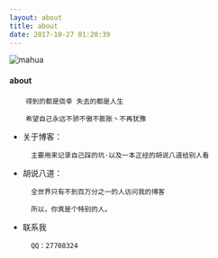 ```yaml
---
layout: about
title: about
date: 2017-10-27 01:20:39
---
```


![mahua](https://avatars2.githubusercontent.com/u/10016709)

#### about

        得到的都是侥幸 失去的都是人生

        希望自己永远不骄不傲不膨胀丶不再犹豫

* 关于博客：

        主要用来记录自己踩的坑·以及一本正经的胡说八道给别人看

* 胡说八道：

        全世界只有不到百万分之一的人访问我的博客

        所以，你真是个特别的人。


* 联系我

        QQ：27708324
